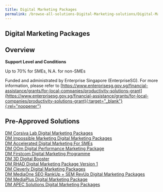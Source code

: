 ```yaml
---
title: Digital Marketing Packages
permalink: /browse-all-solutions-Digital-Marketing-solutions/Digital-Marketing-Packages
---
```


## Digital Marketing Packages
## Overview

**Support Level and Conditions**

Up to 70% for SMEs, N.A. for non-SMEs

Funded and administrated by Enterprise Singapore (EnterpriseSG). For more information, please refer to [https://www.enterprisesg.gov.sg/financial-assistance/grants/for-local-companies/productivity-solutions-grant](https://www.enterprisesg.gov.sg/financial-assistance/grants/for-local-companies/productivity-solutions-grant){:target="_blank"}{:rel="noopener"}

## Pre-Approved Solutions

<a href='/productivity-solutions-grant/solutionrepo/solution2465' target='_blank'>DM Corsiva Lab Digital Marketing Packages</a><br>
<a href='/productivity-solutions-grant/solutionrepo/solution2470' target='_blank'>DM Impossible Marketing Digital Marketing Packages</a><br>
<a href='/productivity-solutions-grant/solutionrepo/solution2475' target='_blank'>DM Accelerated Digital Marketing For SMEs</a><br>
<a href='/productivity-solutions-grant/solutionrepo/solution2526' target='_blank'>DM OOm Digital Performance Marketing Package</a><br>
<a href='/productivity-solutions-grant/solutionrepo/solution2644' target='_blank'>DM Firstcom Digital Marketing Programme</a><br>
<a href='/productivity-solutions-grant/solutionrepo/solution2744' target='_blank'>DM 3D Digital Booster</a><br>
<a href='/productivity-solutions-grant/solutionrepo/solution2797' target='_blank'>DM RHAD Digital Marketing Package Version 1</a><br>
<a href='/productivity-solutions-grant/solutionrepo/solution2807' target='_blank'>DM Cleverly Digital Marketing Packages</a><br>
<a href='/productivity-solutions-grant/solutionrepo/solution2855' target='_blank'>DM MediaOne SEO RankUp + SEM RevUp Digital Marketing Packages</a><br>
<a href='/productivity-solutions-grant/solutionrepo/solution2979' target='_blank'>DM MediaPlus Digital Marketing Package</a><br>
<a href='/productivity-solutions-grant/solutionrepo/solution3015' target='_blank'>DM APEC Solutions Digital Marketing Packages</a><br>
